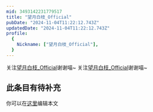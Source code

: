 ```yaml
---
mid: 3493142231779517
title: "望月白枝_Official"
pubDate: "2024-11-04T11:22:12.743Z"
updatedDate: "2024-11-04T11:22:12.743Z"
profile:
  {
    Nickname: ["望月白枝_Official"],
  }
---
```


关注[望月白枝_Official](https://space.bilibili.com/3493142231779517)谢谢喵~ 关注[望月白枝_Official](https://space.bilibili.com/3493142231779517)谢谢喵~

## 此条目有待补充
你可以在[这里](https://github.com/Yuhanawa/VTuber.ICU/edit/master/src/content/v/望月白枝_Official/index.md)编辑本文
